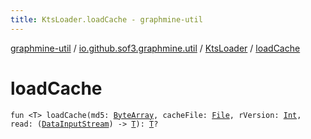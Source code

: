```yaml
---
title: KtsLoader.loadCache - graphmine-util
---
```


[graphmine-util](../../index.html) / [io.github.sof3.graphmine.util](../index.html) / [KtsLoader](index.html) / [loadCache](./load-cache.html)

# loadCache

`fun <T> loadCache(md5: `[`ByteArray`](https://kotlinlang.org/api/latest/jvm/stdlib/kotlin/-byte-array/index.html)`, cacheFile: `[`File`](http://docs.oracle.com/javase/6/docs/api/java/io/File.html)`, rVersion: `[`Int`](https://kotlinlang.org/api/latest/jvm/stdlib/kotlin/-int/index.html)`, read: (`[`DataInputStream`](http://docs.oracle.com/javase/6/docs/api/java/io/DataInputStream.html)`) -> `[`T`](load-cache.html#T)`): `[`T`](load-cache.html#T)`?`